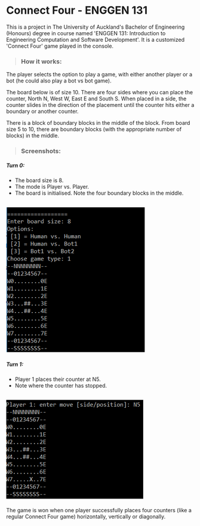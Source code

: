 # Connect Four - ENGGEN 131
This is a project in The University of Auckland's Bachelor of Engineering (Honours) degree in course named 'ENGGEN 131: Introduction to Engineering Computation and Software Development'. It is a customized 'Connect Four' game played in the console.

> ### How it works:

The player selects the option to play a game, with either another player or a bot (he could also play a bot vs bot game).

The board below is of size 10. There are four sides where you can place the counter, North N, West W, East E and South S. When placed in a side, the counter slides in the direction of the placement until the counter hits either a boundary or another counter.

There is a block of boundary blocks in the middle of the block. From board size 5 to 10, there are boundary blocks (with the appropriate number of blocks) in the middle.

> ### Screenshots:

##### Turn 0:
* The board size is 8.
* The mode is Player vs. Player.
* The board is initialised. Note the four boundary blocks in the middle.

![Board size of 8, Player vs. Player, Initialising the board][turnZero]
---

##### Turn 1:
* Player 1 places their counter at N5.
* Note where the counter has stopped.

![Player 1 places the counter at North 5 (N5)][turnOne]
---

The game is won when one player successfully places four counters (like a regular Connect Four game) horizontally, vertically or diagonally.


[turnZero]: https://github.com/MartinTiangco/ConnectFour-ENGGEN131/blob/master/Screenshots/Turn0.PNG "Board size of 8, Player vs. Player, Initialising the board"
[turnOne]: https://github.com/MartinTiangco/ConnectFour-ENGGEN131/blob/master/Screenshots/Turn1.PNG "Player 1 places the counter at North 5 (N5)"
